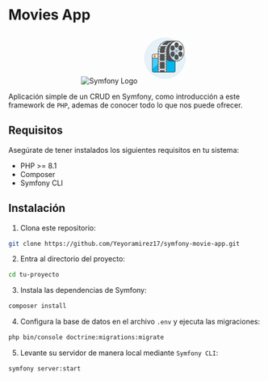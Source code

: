 # Movies App 

<p align="center">
    <img height="100px" src="https://platform.sh/static/symfony_black@2x-5108baa5562a2f483c64a62d8269b8f3.png" alt="Symfony Logo">
    <img height="100px" src="assets/img/movie-app.png" alt="Movie Logo">
</p>

Aplicación simple de un CRUD en Symfony, como introducción a este framework de `PHP`, ademas de conocer todo lo que nos puede ofrecer.

## Requisitos

Asegúrate de tener instalados los siguientes requisitos en tu sistema:

- PHP >= 8.1
- Composer
- Symfony CLI

## Instalación

1. Clona este repositorio: 
```bash 
git clone https://github.com/Yeyoramirez17/symfony-movie-app.git
```
2. Entra al directorio del proyecto: 
```bash
cd tu-proyecto
```
3. Instala las dependencias de Symfony: 
```bash
composer install
```
4. Configura la base de datos en el archivo `.env` y ejecuta las migraciones: 
```bash
php bin/console doctrine:migrations:migrate
```

5. Levante su servidor de manera local mediante `Symfony CLI`: 
```bash
symfony server:start
````